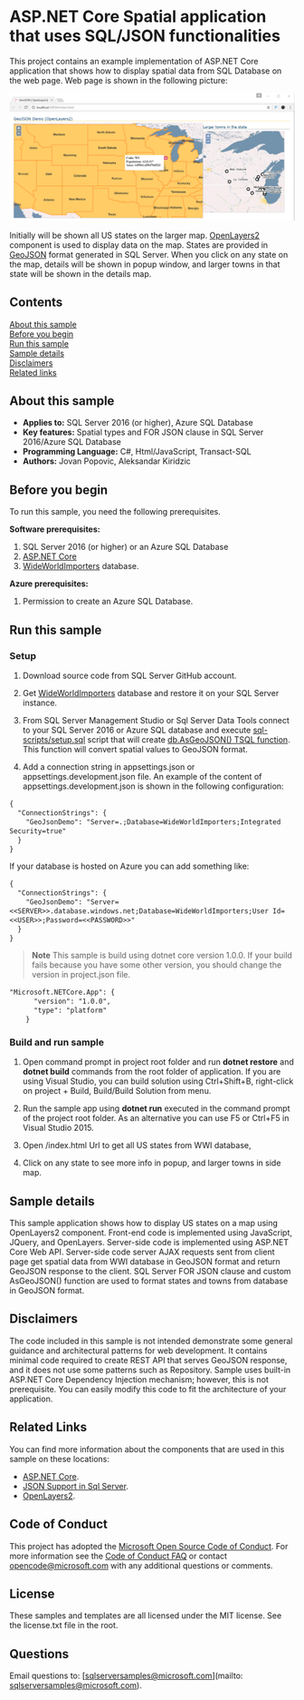 # ASP.NET Core Spatial application that uses SQL/JSON functionalities 

This project contains an example implementation of ASP.NET Core application that shows how to display spatial data from SQL Database on the web page. Web page is shown in the following picture:

![Web App that displays US states and towns](../../../../../media/features/json-geojson-states-app.png)

Initially will be shown all US states on the larger map. [OpenLayers2](http://openlayers.org/two/) component is used to display data on the map. States are provided in [GeoJSON](http://geojson.org/) format generated in SQL Server.
When you click on any state on the map, details will be shown in popup window, and larger towns in that state will be shown in the details map.

## Contents

[About this sample](#about-this-sample)<br/>
[Before you begin](#before-you-begin)<br/>
[Run this sample](#run-this-sample)<br/>
[Sample details](#sample-details)<br/>
[Disclaimers](#disclaimers)<br/>
[Related links](#related-links)<br/>

<a name=about-this-sample></a>

## About this sample

- **Applies to:** SQL Server 2016 (or higher), Azure SQL Database
- **Key features:** Spatial types and FOR JSON clause in SQL Server 2016/Azure SQL Database
- **Programming Language:** C#, Html/JavaScript, Transact-SQL
- **Authors:** Jovan Popovic, Aleksandar Kiridzic

<a name=before-you-begin></a>

## Before you begin

To run this sample, you need the following prerequisites.

**Software prerequisites:**

1. SQL Server 2016 (or higher) or an Azure SQL Database
2. [ASP.NET Core](https://www.microsoft.com/net/core#windowscmd)
3. [WideWorldImporters](https://github.com/Microsoft/sql-server-samples/releases/tag/wide-world-importers-v1.0) database.

**Azure prerequisites:**

1. Permission to create an Azure SQL Database.

<a name=run-this-sample></a>

## Run this sample

### Setup

1. Download source code from SQL Server GitHub account.

2. Get [WideWorldImporters](https://github.com/Microsoft/sql-server-samples/releases/tag/wide-world-importers-v1.0) database and restore it on your SQL Server instance. 

3. From SQL Server Management Studio or Sql Server Data Tools connect to your SQL Server 2016 or Azure SQL database and execute [sql-scripts/setup.sql](sql-scripts/setup.sql) script that will create [db.AsGeoJSON() TSQL function](https://blogs.msdn.microsoft.com/sqlserverstorageengine/2016/01/13/returning-spatial-data-in-geojson-format-part-2/#comments). This function will convert spatial values to GeoJSON format.

4. Add a connection string in appsettings.json or appsettings.development.json file. An example of the content of appsettings.development.json is shown in the following configuration:

```
{
  "ConnectionStrings": {
    "GeoJsonDemo": "Server=.;Database=WideWorldImporters;Integrated Security=true"
  }
}
```

If your database is hosted on Azure you can add something like:
```
{
  "ConnectionStrings": {
    "GeoJsonDemo": "Server=<<SERVER>>.database.windows.net;Database=WideWorldImporters;User Id=<<USER>>;Password=<<PASSWORD>>"
  }
}
```

>**Note**
> This sample is build using dotnet core version 1.0.0. If your build fails because you have some other version, you should change the version in project.json file.
```
"Microsoft.NETCore.App": {
      "version": "1.0.0",
      "type": "platform"
    }
```

### Build and run sample

1. Open command prompt in project root folder and run **dotnet restore** and **dotnet build** commands from the root folder of application. If you are using Visual Studio, you can build solution using Ctrl+Shift+B, right-click on project + Build, Build/Build Solution from menu. 

2. Run the sample app using **dotnet run** executed in the command prompt of the project root folder. As an alternative you can use F5 or Ctrl+F5 in Visual Studio 2015.  
  1. Open /index.html Url to get all US states from WWI database,
  2. Click on any state to see more info in popup, and larger towns in side map.

<a name=sample-details></a>

## Sample details

This sample application shows how to display US states on a map using OpenLayers2 component. Front-end code is implemented using JavaScript, JQuery, and OpenLayers.
Server-side code is implemented using ASP.NET Core Web API. Server-side code server AJAX requests sent from client page get spatial data from WWI database in GeoJSON format and return GeoJSON response to the client. 
SQL Server FOR JSON clause and custom AsGeoJSON() function are used to format states and towns from database in GeoJSON format.

<a name=disclaimers></a>

## Disclaimers
The code included in this sample is not intended demonstrate some general guidance and architectural patterns for web development. It contains minimal code required to create REST API that serves GeoJSON response, and it does not use some patterns such as Repository. Sample uses built-in ASP.NET Core Dependency Injection mechanism; however, this is not prerequisite.
You can easily modify this code to fit the architecture of your application.

<a name=related-links></a>

## Related Links

You can find more information about the components that are used in this sample on these locations: 
- [ASP.NET Core](http://www.asp.net/core).
- [JSON Support in Sql Server](https://msdn.microsoft.com/en-us/library/dn921897.aspx).
- [OpenLayers2](http://openlayers.org/two/).

## Code of Conduct
This project has adopted the [Microsoft Open Source Code of Conduct](https://opensource.microsoft.com/codeofconduct/). For more information see the [Code of Conduct FAQ](https://opensource.microsoft.com/codeofconduct/faq/) or contact [opencode@microsoft.com](mailto:opencode@microsoft.com) with any additional questions or comments.

## License
These samples and templates are all licensed under the MIT license. See the license.txt file in the root.

## Questions
Email questions to: [sqlserversamples@microsoft.com](mailto: sqlserversamples@microsoft.com).
